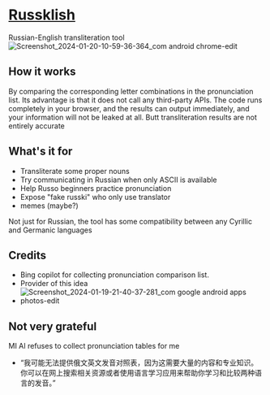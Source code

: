 # [Russklish](http://tkm.icu/Russklish/)
Russian-English transliteration tool
![Screenshot_2024-01-20-10-59-36-364_com android chrome-edit](https://github.com/M3351AN/Russklish/assets/65479796/fafc82ef-7a5d-472a-a57d-6c1440c427cf)


## How it works
By comparing the corresponding letter combinations in the pronunciation list. Its advantage is that it does not call any third-party APIs. The code runs completely in your browser, and the results can output immediately, and your information will not be leaked at all. Butt transliteration results are not entirely accurate

## What's it for
- Transliterate some proper nouns
- Try communicating in Russian when only ASCII is available
- Help Russo beginners practice pronunciation
- Expose "fake russki" who only use translator
- memes (maybe?)

Not just for Russian, the tool has some compatibility between any Cyrillic and Germanic languages

## Credits
- Bing copilot for collecting pronunciation comparison list.
- Provider of this idea
- ![Screenshot_2024-01-19-21-40-37-281_com google android apps photos-edit](https://github.com/M3351AN/Russklish/assets/65479796/9f3c4121-5101-468b-842e-085ff43ac295)


## Not very grateful
MI AI refuses to collect pronunciation tables for me
- “我可能无法提供俄文英文发音对照表，因为这需要大量的内容和专业知识。你可以在网上搜索相关资源或者使用语言学习应用来帮助你学习和比较两种语言的发音。”
